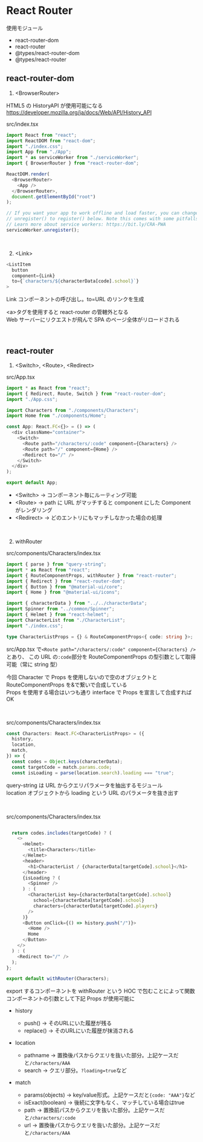 # React Router

使用モジュール

- react-router-dom
- react-router
- @types/react-router-dom
- @types/react-router

## react-router-dom

1. \<BrowserRouter>

HTML5 の HistoryAPI が使用可能になる<br />
https://developer.mozilla.org/ja/docs/Web/API/History_API

src/index.tsx

```typescript
import React from "react";
import ReactDOM from "react-dom";
import "./index.css";
import App from "./App";
import * as serviceWorker from "./serviceWorker";
import { BrowserRouter } from "react-router-dom";

ReactDOM.render(
  <BrowserRouter>
    <App />
  </BrowserRouter>,
  document.getElementById("root")
);

// If you want your app to work offline and load faster, you can change
// unregister() to register() below. Note this comes with some pitfalls.
// Learn more about service workers: https://bit.ly/CRA-PWA
serviceWorker.unregister();
```

<br />

2. \<Link>

```typescript
<ListItem
  button
  component={Link}
  to={`characters/${characterData[code].school}`}
>
```

Link コンポーネントの呼び出し。to=URL のリンクを生成

\<a>タグを使用すると react-router の管轄外となる<br />
Web サーバーにリクエストが飛んで SPA のページ全体がリロードされる

<br />

## react-router

1. \<Switch>, \<Route>, \<Redirect>

src/App.tsx

```typescript
import * as React from "react";
import { Redirect, Route, Switch } from "react-router-dom";
import "./App.css";

import Characters from "./components/Characters";
import Home from "./components/Home";

const App: React.FC<{}> = () => (
  <div className="container">
    <Switch>
      <Route path="/characters/:code" component={Characters} />
      <Route path="/" component={Home} />
      <Redirect to="/" />
    </Switch>
  </div>
);

export default App;
```

- \<Switch> -> コンポーネント毎にルーティング可能
- \<Route> -> path に URL がマッチすると component にした Component がレンダリング
- \<Redirect> -> どのエントリにもマッチしなかった場合の処理

<br />

2. withRouter

src/components/Characters/index.tsx

```typescript
import { parse } from "query-string";
import * as React from "react";
import { RouteComponentProps, withRouter } from "react-router";
import { Redirect } from "react-router-dom";
import { Button } from "@material-ui/core";
import { Home } from "@material-ui/icons";

import { characterData } from "../../characterData";
import Spinner from "../common/Spinner";
import { Helmet } from "react-helmet";
import CharacterList from "./CharacterList";
import "./index.css";

type CharacterListProps = {} & RouteComponentProps<{ code: string }>;
```

src/App.tsx で`<Route path="/characters/:code" component={Characters} />`とあり、
この URL の`:code`部分を RouteComponentProps の型引数として取得可能（常に string 型）

今回 Character で Props を使用しないので空のオブジェクトと RouteComponentProps を&で繋いで合成している<br />
Props を使用する場合はいつも通り interface で Props を宣言して合成すれば OK

<br />

src/components/Characters/index.tsx

```typescript
const Characters: React.FC<CharacterListProps> = ({
  history,
  location,
  match,
}) => {
  const codes = Object.keys(characterData);
  const targetCode = match.params.code;
  const isLoading = parse(location.search).loading === "true";
```

query-string は URL からクエリパラメータを抽出するモジュール<br />
location オブジェクトから loading という URL のパラメータを抜き出す

<br />

src/components/Characters/index.tsx

```typescript

  return codes.includes(targetCode) ? (
    <>
      <Helmet>
        <title>Characters</title>
      </Helmet>
      <header>
        <h1>CharacterList / {characterData[targetCode].school}</h1>
      </header>
      {isLoading ? (
        <Spinner />
      ) : (
        <CharacterList key={characterData[targetCode].school}
          school={characterData[targetCode].school}
          characters={characterData[targetCode].players}
        />
      )}
      <Button onClick={() => history.push("/")}>
        <Home />
        Home
      </Button>
    </>
  ) : (
    <Redirect to="/" />
  );
};

export default withRouter(Characters);
```

export するコンポーネントを withRouter という HOC で包むことによって関数コンポーネントの引数として下記 Props が使用可能に

- history
  - push() -> そのURLにいた履歴が残る
  - replace() -> そのURLにいた履歴が抹消される

- location
  - pathname -> 置換後パスからクエリを抜いた部分。上記ケースだと`/characters/AAA`
  - search -> クエリ部分。`?loading=true`など

- match
  - params(objects) -> key/value形式。上記ケースだと`{code: "AAA"}`など
  - isExact(boolean) -> 後続に文字もなく、マッチしている場合はtrue
  - path -> 置換前パスからクエリを抜いた部分。上記ケースだと`/characters/:code`
  - url -> 置換後パスからクエリを抜いた部分。上記ケースだと`/characters/AAA`
